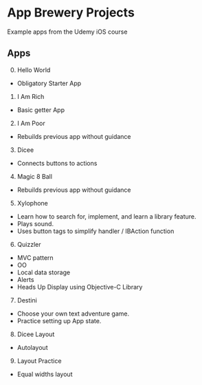 # App Brewery Projects
Example apps from the Udemy iOS course

## Apps
0. Hello World
  - Obligatory Starter App
1. I Am Rich
  - Basic getter App
2. I Am Poor
  - Rebuilds previous app without guidance
3. Dicee
  - Connects buttons to actions
4. Magic 8 Ball
  - Rebuilds previous app without guidance
5. Xylophone
  - Learn how to search for, implement, and learn a library feature.
  - Plays sound.
  - Uses button tags to simplify handler / IBAction function
6. Quizzler
  - MVC pattern
  - OO
  - Local data storage
  - Alerts
  - Heads Up Display using Objective-C Library
7. Destini
  - Choose your own text adventure game.
  - Practice setting up App state.
8. Dicee Layout
  - Autolayout
9. Layout Practice
  - Equal widths layout

